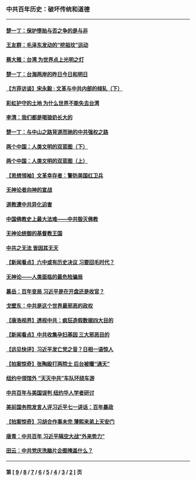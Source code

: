 ### 中共百年历史：破坏传统和道德
---
#### [楚一丁：保护堕胎与否之争的是与非](../../pages/nf1176114/n13815642.md?09250430) 
#### [王友群：毛泽东发动的“挖祖坟”运动](../../pages/nf1176114/n13723639.md?09250430) 
#### [蔡大雅：台湾 为世界点上光明之灯](../../pages/nf1176114/n13531530.md?09250430) 
#### [楚一丁：台海两岸的昨日今日和明日](../../pages/nf1176114/n13531468.md?09250430) 
#### [【方菲访谈】宋永毅 : 文革与中共内部的倾轧（下）](../../pages/nf1176114/n13486836.md?09250430) 
#### [彩虹护守的土地 为什么世界不能失去台湾](../../pages/nf1176114/n13476849.md?09250430) 
#### [李清：我们都是喝狼奶长大的](../../pages/nf1176114/n13471478.md?09250430) 
#### [楚一丁：与中山之路背道而驰的中共强权之路](../../pages/nf1176114/n13437270.md?09250430) 
#### [两个中国：人类文明的双蓝图（下）](../../pages/nf1176114/n13423132.md?09250430) 
#### [两个中国：人类文明的双蓝图（上）](../../pages/nf1176114/n13422687.md?09250430) 
#### [【思想领袖】文革幸存者：警防美国红卫兵](../../pages/nf1176114/n13339289.md?09250430) 
#### [无神论者向神的宣战](../../pages/nf1176114/n13281535.md?09250430) 
#### [道教遭中共异化迫害](../../pages/nf1176114/n13281463.md?09250430) 
#### [中国佛教史上最大法难——中共毁灭佛教](../../pages/nf1176114/n13281397.md?09250430) 
#### [无神论统御的基督教王国](../../pages/nf1176114/n13281280.md?09250430) 
#### [中共之无法 皆因其无天](../../pages/nf1176114/n13281088.md?09250430) 
#### [【新闻看点】六中或有历史决议 习要回毛时代？](../../pages/nf1176114/n13222895.md?09250430) 
#### [无神论——人类面临的最危险骗局](../../pages/nf1176114/n13196137.md?09250430) 
#### [慕岳：百年变局 习近平是在开盘还是收官？](../../pages/nf1176114/n13206516.md?09250430) 
#### [戈壁东：中共是这个世界最邪恶的政权](../../pages/nf1176114/n13085641.md?09250430) 
#### [【唐浩视界】透视中共：疯狂造假数据四大目的](../../pages/nf1176114/n13080590.md?09250430) 
#### [【新闻看点】中共收集孕妇基因 三大邪恶目的](../../pages/nf1176114/n13077182.md?09250430) 
#### [【远见快评】习近平发亡党之音？日相一语惊人](../../pages/nf1176114/n13074809.md?09250430) 
#### [【拍案惊奇】张陶殴打两院士 后台被曝“通天”](../../pages/nf1176114/n13070496.md?09250430) 
#### [纽约中领馆外 “天灭中共”车队环绕车游](../../pages/nf1176114/n13070693.md?09250430) 
#### [中共百年与美国误判 纽约华人学者研讨](../../pages/nf1176114/n13067969.md?09250430) 
#### [美前国务院发言人评习近平七一讲话：百年暴政](../../pages/nf1176114/n13066986.md?09250430) 
#### [【拍案惊奇】习胡合作事未完 薄熙来弟上天安门](../../pages/nf1176114/n13065867.md?09250430) 
#### [唐青：中共百年 习近平隔空大战“外来势力”](../../pages/nf1176114/n13065976.md?09250430) 
#### [田云：中共党庆洗脑片企图掩盖什么？](../../pages/nf1176114/n13064395.md?09250430) 

---
#### 第 [ [9](./9.md?09250430) / [8](./8.md?09250430) / [7](./7.md?09250430) / [6](./6.md?09250430) / [5](./5.md?09250430) / [4](./4.md?09250430) / [3](./3.md?09250430) / [2](./2.md?09250430) ] 页
